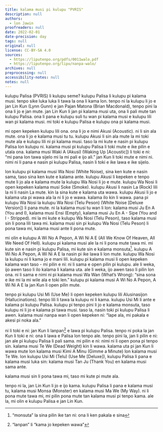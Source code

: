 ```yaml
---
title: kalama musi pi kulupu "PVRIS"
description: null
authors:
  - lon Jawin
proofreaders: null
date: 2022-02-01
date-precision: day
tags: null
original: null
license: CC-BY-SA 4.0
sources:
  - https://liputenpo.org/pdfs/0011walo.pdf
  - https://liputenpo.org/lipu/nanpa-walo/
archives: null
preprocessing: null
accessibility-notes: null
notes: null
---
```


kulupu Palisa (PVRIS) li kulupu seme? kulupu Palisa li kulupu pi kalama musi. tenpo sike luka luka li tawa la ona li kama lon. tenpo ni la kulupu li jo e jan Lin Kun (Lynn Gunn) e jan Pajan Matona (Brian Macdonald), tenpo pini la ona li jo e jan mute. jan Lin Kun li jan pi kalama musi uta, ona li pali mute tan kulupu Palisa. ona li pana e kulupu suli tu wan pi kalama musi e kulupu lili wan pi kalama musi. mi toki e kulupu Palisa e kulupu ona pi kalama musi.

mi open kepeken kulupu lili ona. ona li jo e nimi Akusi (Acoustic). ni li sin ala mute. ona li jo e kalama musi tu tu. kulupu Akusi li sin ala mute la mi toki mute ala e kulupu lili ni pi kalama musi. taso la mi kute e nasin pi kulupu Palisa lon kulupu ni. kalama musi pi kulupu Palisa li toki mute e ike pilin e utala ona. kalama musi Waki A (Akusi) (Waking Up [Acoustic]) li toki e ni: “mi pana lon tawa sijelo mi la mi pali e ijo ali.” jan Kun li toki mute e nimi ni. nimi ni li pana e nasin pi kulupu Palisa, nasin li toki e ike lawa e ike sijelo.

lon kulupu pi kalama musi Wa Nosi (White Noise), sina ken kute e nasin sama, taso sina ken kute e kalama ante. kulupu Akusi li kepeken e tenpo mute li jo ala e kalama mute la kulupu Wa Nosi li jo e mute. kulupu Wa Nosi li open kepeken kalama musi Soke (Smoke). kulupu Akusi li nasin La (Rock) lili la ni li nasin La mute. kin la sina kute e kalama uta wawa. kulupu Akusi li jo e kalama uta pi wawa ala la ni li jo e wawa. kalama ilo kin li wawa. pana pi kulupu Wa Nosi la kulupu Wa Nosi (Telu Peson) (White Noise [Deluxe Version]) li pana mute. ni la kalama musi tu wan li lon: kalama musi Ju En A (You and I), kalama musi Ensi (Empty), kalama musi Ju En A - Sipe (You and I - Stripped). mi la mi kute e kulupu Wa Nosi (Telu Peson), taso kalama musi sin li pona lili tawa mi. kalama musi sin pi kulupu Wa Nosi (Telu Peson) li pona tawa mi, kalama musi ante li pona mute.

mi olin e kulupu A Wi No A Pepon, A Wi Ni A E (All We Know Of Heaven, All We Need Of Hell). kulupu pi kalama musi ale la ni li pona mute tawa mi. mi kute sin e nasin pi kulupu Palisa, mi kute sin e kalama monsuta[^1]. kulupu A Wi No A Pepon, A Wi Ni A E la nasin pi ike lawa li lon mute. kulupu Wa Nosi la kulupu ni li kama jo e mani lili. kulupu pi kalama musi li open kepeken kalama wan taso - mi pilin e ni: ni li sama e open pilin pi kulupu. ale li weka, ijo awen taso li ilo kalama li kalama uta. ale li weka, ijo awen taso li pilin lon ona. ni li sama e nimi ni pi kalama musi Wa Wan (What’s Wrong): “sina sona e ike mi la mi wile ala e toki len.” kulupu pi kalama musi A Wi No A Pepon, A Wi Ni A E la jan Kun li open pilin mute.

tenpo pi kulupu Usi Mi (Use Me) li open kepeken kulupu lili Alusinasijon (Hallucinations). tenpo lili li tawa la kulupu ni li kama. kulupu Usi Mi li ante e kalama pi kulupu Palisa. kulupu pi tenpo pini li jo e kalama monsuta, taso kulupu ni li jo e kalama pi tawa musi. taso la, nasin toki pi kulupu Palisa li awen. kalama musi nanpa wan li open kepeken ni: “lape ala, mi pakala e akesi pi noka ala.”

[^1]: “monsuta” la sina pilin ike tan ni: ona li ken pakala e sina

ni li toki e ni: jan Kun li lanpan[^2] e lawa pi kulupu Palisa. tenpo ni poka la jan Kun li toki e ni: ona li lawa e Palisa lon tenpo ale. tenpo pini la, jan li pilin e ni: jan ale pi kulupu Palisa li pali sama. mi pilin e ni: nimi ni li open pona pi tenpo sin. kalama musi Te We (Dead Weight) kin li wawa. kalama uta pi jan Kun li wawa mute lon kalama musi Kimi A Minu (Gimme a Minute) lon kalama musi Te We. lon kulupu Usi Mi (Telu) (Use Me [Deluxe]), kulupu Palisa li pana e kalama musi luka sin: kalama musi Tan Ju (Thank You) en kalama musi sama ante.

[^2]: “lanpan” li “kama jo kepeken wawa”

kalama musi sin li pona tawa mi, taso mi kute pi mute ala.

tenpo ni la, jan Lin Kun li jo e ijo kama. kulupu Palisa li pana e kalama musi tu, kalama musi Monsa (Monster) en kalama musi Ma We (My Way). ni li pona mute tawa mi, mi pilin pona mute tan kalama musi pi tenpo kama. ale la, mi olin e kulupu Palisa e jan Lin Kun.